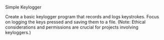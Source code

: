 Simple Keylogger

Create a basic keylogger program that records and logs keystrokes. Focus on logging the keys pressed and saving them to a file. (Note: Ethical considerations and permissions are crucial for projects involving keyloggers.)

